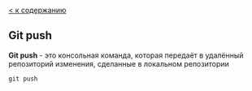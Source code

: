 [< к содержанию](./readme.md)

## Git push

**Git push** - это консольная команда, которая передаёт в удалённый репозиторий изменения, сделанные в локальном репозитории

```git push```